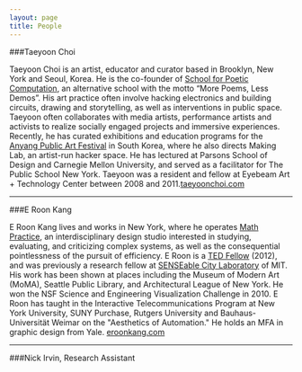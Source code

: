 ```yaml
---
layout: page
title: People
---
```


###Taeyoon Choi

Taeyoon Choi is an artist, educator and curator based in Brooklyn, New York and Seoul, Korea. He is the co-founder of [School for Poetic Computation](http://sfpc.io/), an alternative school with the motto “More Poems, Less Demos”. His art practice often involve hacking electronics and building circuits, drawing and storytelling, as well as interventions in public space. Taeyoon often collaborates with media artists, performance artists and activists to realize socially engaged projects and immersive experiences. Recently, he has curated exhibitions and education programs for the [Anyang Public Art Festival](http://apap.or.kr/en/intro) in South Korea, where he also directs Making Lab, an artist-run hacker space. He has lectured at Parsons School of Design and Carnegie Mellon University, and served as a facilitator for The Public School New York. Taeyoon was a resident and fellow at Eyebeam Art + Technology Center between 2008 and 2011.[taeyoonchoi.com](http://taeyoonchoi.com)

---

###E Roon Kang

E Roon Kang lives and works in New York, where he operates [Math Practice](http://math-practice.org/), an interdisciplinary design studio interested in studying, evaluating, and criticizing complex systems, as well as the consequential pointlessness of the pursuit of efficiency. E Roon is a [TED Fellow](http://www.ted.com/pages/667) (2012), and was previously a research fellow at [SENSEable City Laboratory](http://senseable.mit.edu/) of MIT. His work has been shown at places including the Museum of Modern Art (MoMA), Seattle Public Library, and Architectural League of New York. He won the NSF Science and Engineering Visualization Challenge in 2010. E Roon has taught in the Interactive Telecommunications Program at New York University, SUNY Purchase, Rutgers University and Bauhaus-Universität Weimar on the "Aesthetics of Automation." He holds an MFA in graphic design from Yale.
[eroonkang.com](http://eroonkang.com)

---

###Nick Irvin, Research Assistant
